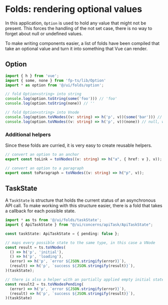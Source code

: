 # Folds: rendering optional values

In this application, `Option` is used to hold any value that might not be present. This forces the handling of the not set case, there is no way to forget about null or undefined values.

To make writing components easier, a list of folds have been compiled that take an optional value and turn it into something that Vue can render.

## Option

```ts
import { h } from 'vue';
import { some, none } from 'fp-ts/lib/Option'
import * as option from '@/ui/folds/option';

// fold Option<string> into string
console.log(option.toString(some('foo'))) // 'foo'
console.log(option.toString(none)) // ''

// fold Option<string> into Vnode
console.log(option.toVNodes((v: string) => h('p', v))(some('bar'))) // VNode type: p with 'bar' as content
console.log(option.toVNodes((v: string) => h('p', v))(none)) // null, will not be rendered by Vue
```

### Additional helpers

Since these folds are curried, it is very easy to create reusable helpers.

```ts
// convert an option to an anchor
export const toLink = toVNodes((v: string) => h("a", { href: v }, v));

// convert an option to a paragraph
export const toParagraph = toVNodes((v: string) => h("p", v));
```

## TaskState

A `TaskState` is structure that holds the current status of an asynchronous API call. To make working with this structure easier, there is a fold that takes a callback for each possible state.

```ts
import * as ts from '@/ui/folds/taskState';
import { ApiTaskState } from "@/ui/concerns/apiTask/ApiTaskState";

const taskState: ApiTaskState = { pending: false };

// maps every possible state to the same type, in this case a VNode
const result = ts.toVNodes(
  () => h('p', 'initial'),
  () => h('p', 'loading'),
  (error) => h('p', `error ${JSON.stringify(error)}`),
  (result) => h('p', `success ${JSON.stringify(result)}`),
)(taskState);

// there is also a helper with an partially applied empty initial state a default loader
const result2 = ts.toVNodesPending(
  (error) => h('p', `error ${JSON.stringify(error)}`),
  (result) => h('p', `success ${JSON.stringify(result)}`),
)(taskState)
